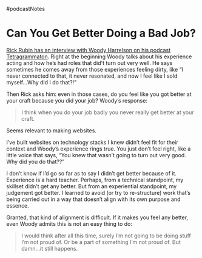 #podcastNotes

# Can You Get Better Doing a Bad Job?

[Rick Rubin has an interview with Woody Harrelson on his podcast Tetragrammaton](https://www.tetragrammaton.com/content/woody-harrelson). Right at the beginning Woody talks about his experience acting and how he’s had roles that did’t turn out very well. He says sometimes he comes away from those experiences feeling dirty, like “I never connected to that, it never resonated, and now I feel like I sold myself...Why did I do that?!”

Then Rick asks him: even in those cases, do you feel like you got better at your craft because you did your job? Woody’s response:

> I think when you do your job badly you never really get better at your craft.

Seems relevant to making websites. 

I’ve built websites on technology stacks I knew didn’t feel fit for their context and Woody’s experience rings true. You just don’t feel right, like a little voice that says, “You knew that wasn’t going to turn out very good. Why did you do that??” 

I don’t know if I’d go so far as to say I didn’t get better because of it. Experience is a hard teacher. Perhaps, from a technical standpoint, my skillset didn’t get any better. But from an experiential standpoint, my judgement got better. I learned to avoid (or try to re-structure) work that’s being carried out in a way that doesn’t align with its own purpose and essence.

Granted, that kind of alignment is difficult. If it makes you feel any better, even Woody admits this is not an easy thing to do:

> I would think after all this time, surely I’m not going to be doing stuff I’m not proud of. Or be a part of something I’m not proud of. But damn...it still happens. 